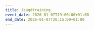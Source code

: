 ```yaml
---
title: Jeugdtraining
event_date: 2026-01-07T19:00:00+01:00
end_date: 2026-01-07T20:15:00+01:00
---
```

